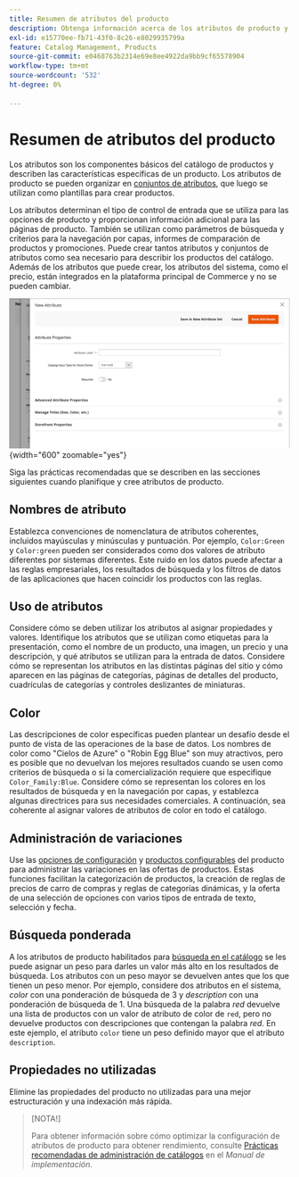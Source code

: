 ```yaml
---
title: Resumen de atributos del producto
description: Obtenga información acerca de los atributos de producto y cómo se utilizan para describir características específicas de un producto.
exl-id: e15770ee-fb71-43f0-8c26-e8029935799a
feature: Catalog Management, Products
source-git-commit: e0468763b2314e69e8ee4922da9bb9cf65578904
workflow-type: tm+mt
source-wordcount: '532'
ht-degree: 0%

---
```


# Resumen de atributos del producto

Los atributos son los componentes básicos del catálogo de productos y describen las características específicas de un producto. Los atributos de producto se pueden organizar en [conjuntos de atributos](attribute-sets.md), que luego se utilizan como plantillas para crear productos.

Los atributos determinan el tipo de control de entrada que se utiliza para las opciones de producto y proporcionan información adicional para las páginas de producto. También se utilizan como parámetros de búsqueda y criterios para la navegación por capas, informes de comparación de productos y promociones. Puede crear tantos atributos y conjuntos de atributos como sea necesario para describir los productos del catálogo. Además de los atributos que puede crear, los atributos del sistema, como el precio, están integrados en la plataforma principal de Commerce y no se pueden cambiar.

![Creando un nuevo atributo al editar un producto](./assets/product-attribute-add-new.png){width="600" zoomable="yes"}

Siga las prácticas recomendadas que se describen en las secciones siguientes cuando planifique y cree atributos de producto.

## Nombres de atributo

Establezca convenciones de nomenclatura de atributos coherentes, incluidos mayúsculas y minúsculas y puntuación. Por ejemplo, `Color:Green` y `Color:green` pueden ser considerados como dos valores de atributo diferentes por sistemas diferentes. Este ruido en los datos puede afectar a las reglas empresariales, los resultados de búsqueda y los filtros de datos de las aplicaciones que hacen coincidir los productos con las reglas.

## Uso de atributos

Considere cómo se deben utilizar los atributos al asignar propiedades y valores. Identifique los atributos que se utilizan como etiquetas para la presentación, como el nombre de un producto, una imagen, un precio y una descripción, y qué atributos se utilizan para la entrada de datos. Considere cómo se representan los atributos en las distintas páginas del sitio y cómo aparecen en las páginas de categorías, páginas de detalles del producto, cuadrículas de categorías y controles deslizantes de miniaturas.

## Color

Las descripciones de color específicas pueden plantear un desafío desde el punto de vista de las operaciones de la base de datos. Los nombres de color como &quot;Cielos de Azure&quot; o &quot;Robin Egg Blue&quot; son muy atractivos, pero es posible que no devuelvan los mejores resultados cuando se usen como criterios de búsqueda o si la comercialización requiere que especifique `Color_Family:Blue`. Considere cómo se representan los colores en los resultados de búsqueda y en la navegación por capas, y establezca algunas directrices para sus necesidades comerciales. A continuación, sea coherente al asignar valores de atributos de color en todo el catálogo.

## Administración de variaciones

Use las [opciones de configuración](product-configurations.md) y [productos configurables](product-create-configurable.md) del producto para administrar las variaciones en las ofertas de productos. Estas funciones facilitan la categorización de productos, la creación de reglas de precios de carro de compras y reglas de categorías dinámicas, y la oferta de una selección de opciones con varios tipos de entrada de texto, selección y fecha.

## Búsqueda ponderada

A los atributos de producto habilitados para [búsqueda en el catálogo](search.md) se les puede asignar un peso para darles un valor más alto en los resultados de búsqueda. Los atributos con un peso mayor se devuelven antes que los que tienen un peso menor. Por ejemplo, considere dos atributos en el sistema, _color_ con una ponderación de búsqueda de 3 y _description_ con una ponderación de búsqueda de 1. Una búsqueda de la palabra _red_ devuelve una lista de productos con un valor de atributo de color de `red`, pero no devuelve productos con descripciones que contengan la palabra _red_. En este ejemplo, el atributo `color` tiene un peso definido mayor que el atributo `description`.

## Propiedades no utilizadas

Elimine las propiedades del producto no utilizadas para una mejor estructuración y una indexación más rápida.


>[NOTA!]
>
>Para obtener información sobre cómo optimizar la configuración de atributos de producto para obtener rendimiento, consulte [Prácticas recomendadas de administración de catálogos](https://experienceleague.adobe.com/es/docs/commerce-operations/implementation-playbook/best-practices/planning/catalog-management#product-attributes) en el _Manual de implementación_.
